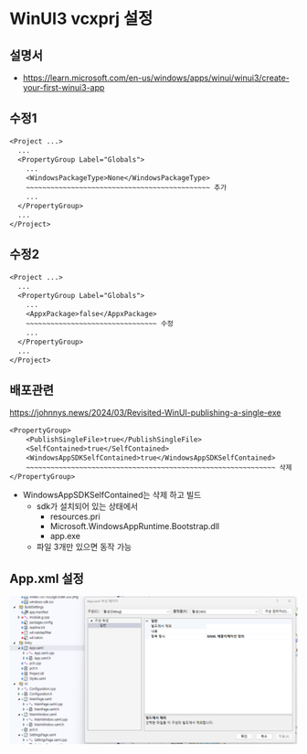 ﻿# WinUI3 vcxprj 설정  


## 설명서
- https://learn.microsoft.com/en-us/windows/apps/winui/winui3/create-your-first-winui3-app


## 수정1
```
<Project ...>
  ...
  <PropertyGroup Label="Globals">
    ...
    <WindowsPackageType>None</WindowsPackageType>
    ~~~~~~~~~~~~~~~~~~~~~~~~~~~~~~~~~~~~~~~~~~~~~ 추가
    ...
  </PropertyGroup> 
  ...
</Project>
```

## 수정2
```
<Project ...>
  ...
  <PropertyGroup Label="Globals">
    ...
    <AppxPackage>false</AppxPackage>
    ~~~~~~~~~~~~~~~~~~~~~~~~~~~~~~~~ 수정
    ...
  </PropertyGroup> 
  ...
</Project>
```

## 배포관련
https://johnnys.news/2024/03/Revisited-WinUI-publishing-a-single-exe

```
<PropertyGroup>
    <PublishSingleFile>true</PublishSingleFile>
    <SelfContained>true</SelfContained>
    <WindowsAppSDKSelfContained>true</WindowsAppSDKSelfContained>
    ~~~~~~~~~~~~~~~~~~~~~~~~~~~~~~~~~~~~~~~~~~~~~~~~~~~~~~~~~~~~~ 삭제
</PropertyGroup>
```

- WindowsAppSDKSelfContained는 삭제 하고 빌드
    - sdk가 설치되어 있는 상태에서
        - resources.pri
        - Microsoft.WindowsAppRuntime.Bootstrap.dll
        - app.exe
    - 파일 3개만 있으면 동작 가능

## App.xml 설정

![](winui3-App.xaml.png)
